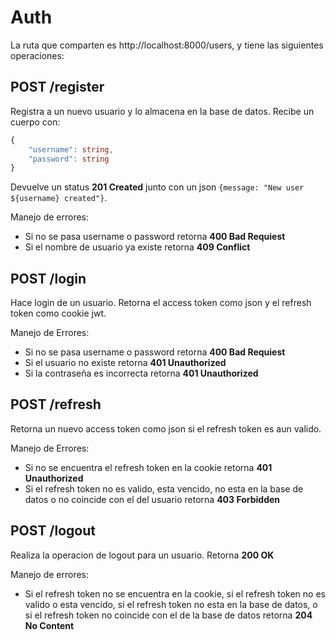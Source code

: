 # Auth

La ruta que comparten es http://localhost:8000/users, y tiene las siguientes operaciones:

## POST /register 
Registra a un nuevo usuario y lo almacena en la base de datos. Recibe un cuerpo con:
```ts
{
    "username": string,
    "password": string
}
```
Devuelve un status **201 Created** junto con un json `{message: "New user ${username} created"}`.

Manejo de errores:
- Si no se pasa username o password retorna **400 Bad Requiest**
- Si el nombre de usuario ya existe retorna **409 Conflict**

## POST /login
Hace login de un usuario. Retorna el access token como json y el refresh token como cookie jwt.

Manejo de Errores:
- Si no se pasa username o password retorna **400 Bad Requiest**
- Si el usuario no existe retorna **401 Unauthorized**
- Si la contraseña es incorrecta retorna **401 Unauthorized**

## POST /refresh
Retorna un nuevo access token como json si el refresh token es aun valido.

Manejo de Errores:
- Si no se encuentra el refresh token en la cookie retorna **401 Unauthorized**
- Si el refresh token no es valido, esta vencido, no esta en la base de datos o no coincide con el del usuario retorna **403 Forbidden**

## POST /logout
Realiza la operacion de logout para un usuario. Retorna **200 OK**

Manejo de errores:
- Si el refresh token no se encuentra en la cookie, si el refresh token no es valido o esta vencido, si el refresh token no esta en la base de datos, o si el refresh token no coincide con el de la base de datos retorna **204 No Content**
